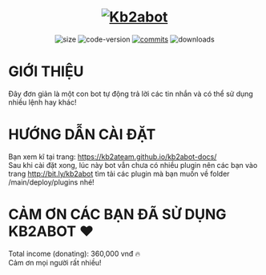 <h1 align="center">
	<a href="#"><img src="https://i.imgur.com/nwkPWAT.png" alt="Kb2abot"></a>
</h1>
<p align="center">
	<img alt="size" src="https://img.shields.io/github/repo-size/kb2abot/kb2abot.svg?style=flat-square&label=size">
	<img alt="code-version" src="https://img.shields.io/badge/dynamic/json?color=red&label=code%20version&prefix=v&query=%24.version&url=https://raw.githubusercontent.com/kb2abot/kb2abot/main/package.json&style=flat-square">
	<a href="https://github.com/kb2abot/kb2abot/commits"><img alt="commits" src="https://img.shields.io/github/commit-activity/m/kb2abot/kb2abot.svg?label=commit&style=flat-square"></a>
	<img alt="downloads" src="https://img.shields.io/github/downloads/kb2ateam/kb2abot/latest/total?style=flat-square"></img>
</p>

#  GIỚI THIỆU
Đây đơn giản là một con bot tự động trả lời các tin nhắn và có thể sử dụng nhiều lệnh hay khác!
#  HƯỚNG DẪN CÀI ĐẶT
Bạn xem kĩ tại trang: https://kb2ateam.github.io/kb2abot-docs/ <br>
Sau khi cài đặt xong, lúc này bot vẫn chưa có nhiều plugin nên các bạn vào trang http://bit.ly/kb2abot tìm tải các plugin mà bạn muốn về folder /main/deploy/plugins nhé!
# CẢM ƠN CÁC BẠN ĐÃ SỬ DỤNG KB2ABOT ♥
Total income (donating): 360,000 vnđ 🔥<br>
Cảm ơn mọi người rất nhiều!
